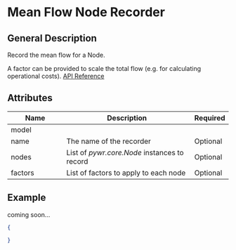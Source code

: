 # Mean Flow Node Recorder

## General Description

Record the mean flow for a Node.

A factor can be provided to scale the total flow (e.g. for calculating operational costs). [API Reference](https://pywr.github.io/pywr-docs/master/api/generated/pywr.recorders.MeanFlowNodeRecorder.html)

## Attributes

<table><thead><tr><th width="155">Name</th><th width="395">Description</th><th>Required</th></tr></thead><tbody><tr><td>model</td><td></td><td></td></tr><tr><td>name</td><td>The name of the recorder</td><td>Optional</td></tr><tr><td>nodes</td><td>List of <em>pywr.core.Node</em> instances to record</td><td>Optional</td></tr><tr><td>factors</td><td>List of factors to apply to each node</td><td>Optional</td></tr></tbody></table>

## Example

coming soon...

```json
{

}
```
